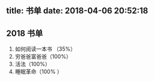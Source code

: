 title: 书单
date: 2018-04-06 20:52:18
---


## 2018 书单

1. 如何阅读一本书 （35%）
2. 穷爸爸富爸爸（100%）
3. 活法（100%）
4. 睡眠革命（100% ）
 


